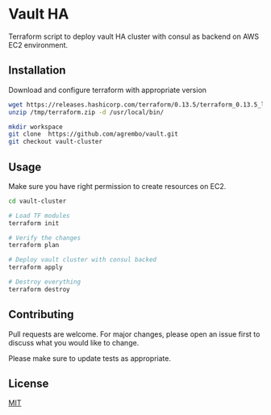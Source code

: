 # Vault HA

Terraform script to deploy vault HA cluster with consul as backend on AWS EC2 environment.


## Installation

Download and configure terraform with appropriate version 


```bash
wget https://releases.hashicorp.com/terraform/0.13.5/terraform_0.13.5_linux_amd64.zip  -O /tmp/terraform.zip
unzip /tmp/terraform.zip -d /usr/local/bin/

mkdir workspace
git clone  https://github.com/agrembo/vault.git
git checkout vault-cluster
```

## Usage
Make sure you have right permission to create resources on EC2. 


```bash
cd vault-cluster

# Load TF modules
terraform init

# Verify the changes
terraform plan

# Deploy vault cluster with consul backed
terraform apply

# Destroy everything
terraform destroy
```

## Contributing
Pull requests are welcome. For major changes, please open an issue first to discuss what you would like to change.

Please make sure to update tests as appropriate.

## License
[MIT](https://choosealicense.com/licenses/mit/)

